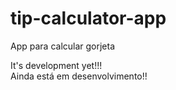 # tip-calculator-app
App para calcular gorjeta

It's development yet!!!
<br />
Ainda está em desenvolvimento!!
